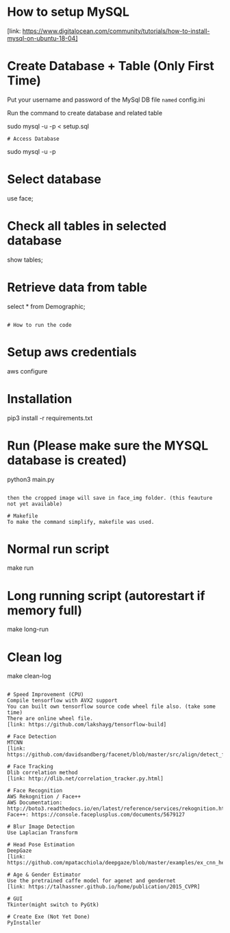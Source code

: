 # How to setup MySQL
[link: https://www.digitalocean.com/community/tutorials/how-to-install-mysql-on-ubuntu-18-04]

# Create Database + Table (Only First Time)

Put your username and password of the MySql DB file `named` config.ini

Run the command to create database and related table

sudo mysql -u <username> -p < setup.sql  

```
# Access Database
```
sudo mysql -u <username> -p

# Select database
use face;

# Check all tables in selected database
show tables;

# Retrieve data from table
select * from Demographic;
```

# How to run the code
```
# Setup aws credentials  
aws configure  

# Installation   
pip3 install -r requirements.txt  

# Run (Please make sure the MYSQL database is created)  
python3 main.py  
```

then the cropped image will save in face_img folder. (this feauture not yet available)  

# Makefile  
To make the command simplify, makefile was used.
```
# Normal run script
make run
# Long running script (autorestart if memory full)
make long-run
# Clean log
make clean-log
```

# Speed Improvement (CPU)
Compile tensorflow with AVX2 support  
You can built own tensorflow source code wheel file also. (take some time)  
There are online wheel file.  
[link: https://github.com/lakshayg/tensorflow-build]

# Face Detection
MTCNN  
[link: https://github.com/davidsandberg/facenet/blob/master/src/align/detect_face.py]

# Face Tracking
Dlib correlation method  
[link: http://dlib.net/correlation_tracker.py.html]

# Face Recognition
AWS Rekognition / Face++  
AWS Documentation: http://boto3.readthedocs.io/en/latest/reference/services/rekognition.html  
Face++: https://console.faceplusplus.com/documents/5679127  

# Blur Image Detection
Use Laplacian Transform  

# Head Pose Estimation
DeepGaze  
[link: https://github.com/mpatacchiola/deepgaze/blob/master/examples/ex_cnn_head_pose_estimation_images/ex_cnn_head_pose_estimation_images.py]  

# Age & Gender Estimator
Use the pretrained caffe model for agenet and gendernet  
[link: https://talhassner.github.io/home/publication/2015_CVPR]

# GUI
Tkinter(might switch to PyGtk)  

# Create Exe (Not Yet Done)
PyInstaller
